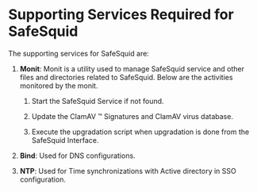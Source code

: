 # Supporting Services Required for SafeSquid

The supporting services for SafeSquid are:

1.  **Monit**: Monit is a utility used to manage SafeSquid service and other files and directories related to SafeSquid. Below are the activities monitored by the monit.

    1.    Start the SafeSquid Service if not found.

    1.    Update the ClamAV ™ Signatures and ClamAV virus database.

    1.    Execute the upgradation script when upgradation is done from the
        SafeSquid Interface.

2.  **Bind**: Used for DNS configurations.

3.  **NTP**: Used for Time synchronizations with Active directory in SSO configuration.
